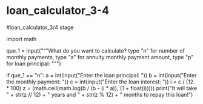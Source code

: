 # loan_calculator_3-4
#loan_calculator_3/4 stage

import math

que_1 = input("""What do you want to calculate? 
type "n" for number of monthly payments,
type "a" for annuity monthly payment amount,
type "p" for loan principal: """)

if que_1 == "n":
    a = int(input("Enter the loan principal: "))
    b = int(input("Enter the monthly payment: "))
    c = int(input("Enter the loan interest: "))
    i = c / (12 * 100)
    z = (math.ceil(math.log(b / (b - (i * a)), (1 + float(i)))))
    print("It will take " + str(z // 12) + " years and " + str(z % 12) + " months to repay this loan!")
